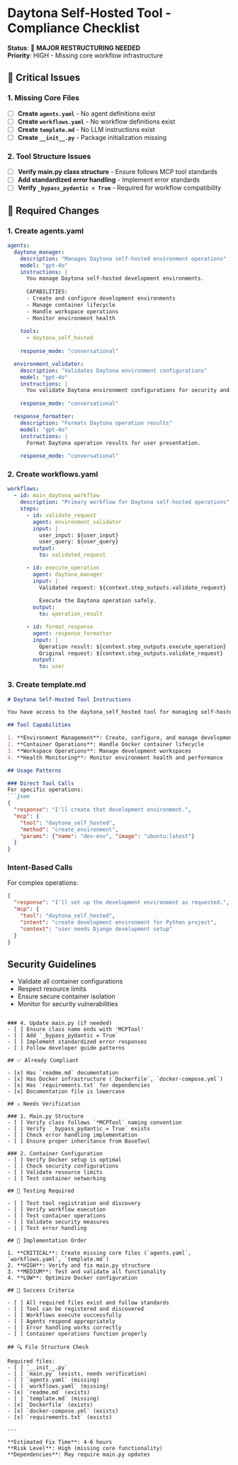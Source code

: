 # Daytona Self-Hosted Tool - Compliance Checklist

**Status**: 🚨 **MAJOR RESTRUCTURING NEEDED**  
**Priority**: HIGH - Missing core workflow infrastructure

## 🚨 Critical Issues

### 1. Missing Core Files
- [ ] **Create `agents.yaml`** - No agent definitions exist
- [ ] **Create `workflows.yaml`** - No workflow definitions exist  
- [ ] **Create `template.md`** - No LLM instructions exist
- [ ] **Create `__init__.py`** - Package initialization missing

### 2. Tool Structure Issues
- [ ] **Verify main.py class structure** - Ensure follows MCP tool standards
- [ ] **Add standardized error handling** - Implement error standards
- [ ] **Verify `_bypass_pydantic = True`** - Required for workflow compatibility

## 📝 Required Changes

### 1. Create agents.yaml
```yaml
agents:
  daytona_manager:
    description: "Manages Daytona self-hosted environment operations"
    model: "gpt-4o"
    instructions: |
      You manage Daytona self-hosted development environments.
      
      CAPABILITIES:
      - Create and configure development environments
      - Manage container lifecycle
      - Handle workspace operations
      - Monitor environment health
    
    tools:
      - daytona_self_hosted
    
    response_mode: "conversational"

  environment_validator:
    description: "Validates Daytona environment configurations"
    model: "gpt-4o"
    instructions: |
      You validate Daytona environment configurations for security and correctness.
    
    response_mode: "conversational"

  response_formatter:
    description: "Formats Daytona operation results"
    model: "gpt-4o"
    instructions: |
      Format Daytona operation results for user presentation.
    
    response_mode: "conversational"
```

### 2. Create workflows.yaml
```yaml
workflows:
  - id: main_daytona_workflow
    description: "Primary workflow for Daytona self-hosted operations"
    steps:
      - id: validate_request
        agent: environment_validator
        input: |
          user_input: ${user_input}
          user_query: ${user_query}
        output:
          to: validated_request

      - id: execute_operation
        agent: daytona_manager
        input: |
          Validated request: ${context.step_outputs.validate_request}
          
          Execute the Daytona operation safely.
        output:
          to: operation_result

      - id: format_response
        agent: response_formatter
        input: |
          Operation result: ${context.step_outputs.execute_operation}
          Original request: ${context.step_outputs.validate_request}
        output:
          to: user
```

### 3. Create template.md
```markdown
# Daytona Self-Hosted Tool Instructions

You have access to the daytona_self_hosted tool for managing self-hosted Daytona development environments.

## Tool Capabilities

1. **Environment Management**: Create, configure, and manage development environments
2. **Container Operations**: Handle Docker container lifecycle
3. **Workspace Operations**: Manage development workspaces
4. **Health Monitoring**: Monitor environment health and performance

## Usage Patterns

### Direct Tool Calls
For specific operations:
```json
{
  "response": "I'll create that development environment.",
  "mcp": {
    "tool": "daytona_self_hosted",
    "method": "create_environment",
    "params": {"name": "dev-env", "image": "ubuntu:latest"}
  }
}
```

### Intent-Based Calls
For complex operations:
```json
{
  "response": "I'll set up the development environment as requested.",
  "mcp": {
    "tool": "daytona_self_hosted",
    "intent": "create development environment for Python project",
    "context": "user needs Django development setup"
  }
}
```

## Security Guidelines

- Validate all container configurations
- Respect resource limits
- Ensure secure container isolation
- Monitor for security vulnerabilities
```

### 4. Update main.py (if needed)
- [ ] Ensure class name ends with 'MCPTool'
- [ ] Add `_bypass_pydantic = True`
- [ ] Implement standardized error responses
- [ ] Follow developer guide patterns

## ✅ Already Compliant

- [x] Has `readme.md` documentation
- [x] Has Docker infrastructure (`Dockerfile`, `docker-compose.yml`)
- [x] Has `requirements.txt` for dependencies
- [x] Documentation file is lowercase

## ⚠️ Needs Verification

### 1. Main.py Structure
- [ ] Verify class follows `*MCPTool` naming convention
- [ ] Verify `_bypass_pydantic = True` exists
- [ ] Check error handling implementation
- [ ] Ensure proper inheritance from BaseTool

### 2. Container Configuration
- [ ] Verify Docker setup is optimal
- [ ] Check security configurations
- [ ] Validate resource limits
- [ ] Test container networking

## 🧪 Testing Required

- [ ] Test tool registration and discovery
- [ ] Verify workflow execution
- [ ] Test container operations
- [ ] Validate security measures
- [ ] Test error handling

## 📅 Implementation Order

1. **CRITICAL**: Create missing core files (`agents.yaml`, `workflows.yaml`, `template.md`)
2. **HIGH**: Verify and fix main.py structure
3. **MEDIUM**: Test and validate all functionality
4. **LOW**: Optimize Docker configuration

## 🎯 Success Criteria

- [ ] All required files exist and follow standards
- [ ] Tool can be registered and discovered
- [ ] Workflows execute successfully
- [ ] Agents respond appropriately
- [ ] Error handling works correctly
- [ ] Container operations function properly

## 🔍 File Structure Check

Required files:
- [ ] `__init__.py`
- [ ] `main.py` (exists, needs verification)
- [ ] `agents.yaml` (missing)
- [ ] `workflows.yaml` (missing)
- [x] `readme.md` (exists)
- [ ] `template.md` (missing)
- [x] `Dockerfile` (exists)
- [x] `docker-compose.yml` (exists)
- [x] `requirements.txt` (exists)

---

**Estimated Fix Time**: 4-6 hours  
**Risk Level**: High (missing core functionality)  
**Dependencies**: May require main.py updates

